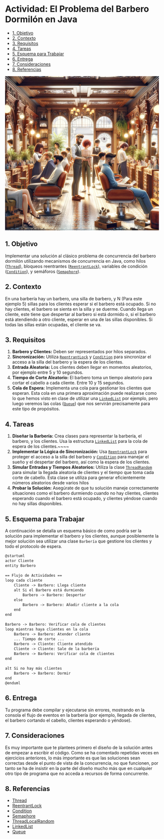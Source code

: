 # Actividad: El Problema del Barbero Dormilón en Java

* [1. Objetivo](#1-objetivo)
* [2. Contexto](#2-contexto)
* [3. Requisitos](#3-requisitos)
* [4. Tareas](#4-tareas)
* [5. Esquema para Trabajar](#5-esquema-para-trabajar)
* [6. Entrega](#6-entrega)
* [7. Consideraciones](#7-consideraciones)
* [8. Referencias](#8-referencias)

![El Barbero Durmiente](md_media/Barbero.webp)

## 1. Objetivo

Implementar una solución al clásico problema de concurrencia del barbero dormilón utilizando mecanismos de concurrencia en Java, como hilos ([`Thread`][Thread]), bloqueos reentrantes ([`ReentrantLock`][ReentrantLock]), variables de condición ([`Condition`][Condition]), y semáforos ([`Semaphore`][Semaphore]).

## 2. Contexto

En una barbería hay un barbero, una silla de barbero, y N (Para este ejemplo 5) sillas para los clientes esperar si el barbero está ocupado. Si no hay clientes, el barbero se sienta en la silla y se duerme. Cuando llega un cliente, este tiene que despertar al barbero si está dormido o, si el barbero está atendiendo a otro cliente, esperar en una de las sillas disponibles. Si todas las sillas están ocupadas, el cliente se va.

## 3. Requisitos

1. **Barbero y Clientes:** Deben ser representados por hilos separados.
2. **Sincronización:** Utiliza [`ReentrantLock`][ReentrantLock] y [`Condition`][Condition] para sincronizar el acceso a la silla del barbero y la espera de los clientes.
3. **Entrada Aleatoria:** Los clientes deben llegar en momentos aleatorios, por ejemplo entre 5 y 10 segundos.
4. **Tiempo de Corte Aleatorio:** El barbero toma un tiempo aleatorio para cortar el cabello a cada cliente. Entre 10 y 15 segundos.
5. **Cola de Espera:** Implementa una cola para gestionar los clientes que esperan. Esta cola en una primera aproximación puede realizarse como lo que hemos visto en clase de utilizar una [`LinkedList`][LinkedList] por ejemplo, pero luego veremos las colas ([`Queue`][Queue]) que nos servirán precisamente para este tipo de propósitos.

## 4. Tareas

1. **Diseñar la Barbería:** Crea clases para representar la barbería, el barbero, y los clientes. Usa la estructura [`LinkedList`][LinkedList] para la cola de espera de los clientes.~~~~
2. **Implementar la Lógica de Sincronización:** Usa [`ReentrantLock`][ReentrantLock] para proteger el acceso a la silla del barbero y [`Condition`][Condition] para manejar el sueño y el despertar del barbero, así como la espera de los clientes.
3. **Simular Entradas y Tiempos Aleatorios:** Utiliza la clase [`ThreadRandom`][ThreadLocalRandom] para simular la llegada aleatoria de clientes y el tiempo que toma cada corte de cabello. Esta clase se utiliza para generar eficientemente números aleatorios desde varios hilos
4. **Probar la Solución:** Asegúrate de que tu solución maneje correctamente situaciones como el barbero durmiendo cuando no hay clientes, clientes esperando cuando el barbero está ocupado, y clientes yéndose cuando no hay sillas disponibles.

## 5. Esquema para Trabajar

A continuación se detalla un esquema básico de como podría ser la solución para implementar el barbero y los clientes, aunque posiblemente la mejor solución sea utilizar una clase `Barbería` que gestione los clientes y todo el protocolo de espera.

```plantuml
@startuml
actor Cliente
entity Barbero

== Flujo de Actividades ==
loop cada cliente
    Cliente -> Barbero: Llega cliente
    alt Si el Barbero está durmiendo
        Barbero -> Barbero: Despertar
    else
        Barbero -> Barbero: Añadir cliente a la cola
    end
end

Barbero -> Barbero: Verificar cola de clientes
loop mientras haya clientes en la cola
    Barbero -> Barbero: Atender cliente
    ... Tiempo de corte ...
    Barbero -> Cliente: Cliente atendido
    Cliente -> Cliente: Sale de la barbería
    Barbero -> Barbero: Verificar cola de clientes
end

alt Si no hay más clientes
    Barbero -> Barbero: Dormir
end
@enduml

```

## 6. Entrega

Tu programa debe compilar y ejecutarse sin errores, mostrando en la consola el flujo de eventos en la barbería (por ejemplo, llegada de clientes, el barbero cortando el cabello, clientes esperando o yéndose).

## 7. Consideraciones

Es muy importante que te plantees primero el diseño de la solución antes de empezar a escribir el código. Como se ha comentado repetidas veces en ejercicios anteriores, lo más importante es que las soluciones sean correctas desde el punto de vista de la concurrencia, no que funcionen, por tanto se ha de insistir en la parte del diseño mucho más que en cualquier otro tipo de programa que no acceda a recursos de forma concurrente.

## 8. Referencias

* [Thread]
* [ReentrantLock]
* [Condition]
* [Semaphore]
* [ThreadLocalRandom]
* [LinkedList]
* [Queue]

[Thread]: https://docs.oracle.com/javase/8/docs/api/java/lang/Thread.html
[ReentrantLock]: https://docs.oracle.com/javase/8/docs/api/java/util/concurrent/locks/ReentrantLock.html
[Condition]: https://docs.oracle.com/javase/8/docs/api/java/util/concurrent/locks/Condition.html
[Semaphore]: https://docs.oracle.com/javase/8/docs/api/java/util/concurrent/Semaphore.html
[ThreadLocalRandom]: https://docs.oracle.com/javase/8/docs/api/java/util/concurrent/ThreadLocalRandom.html
[LinkedList]: https://docs.oracle.com/javase/8/docs/api/java/util/LinkedList.html
[Queue]: https://docs.oracle.com/javase/8/docs/api/java/util/Queue.html
